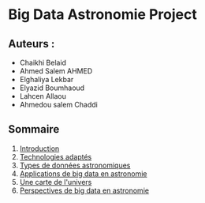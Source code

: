 # Big Data Astronomie Project
## Auteurs : <br/>
- Chaikhi Belaid
-  Ahmed Salem AHMED
- Elghaliya Lekbar
- Elyazid Boumhaoud
- Lahcen Allaou
- Ahmedou salem Chaddi <br/>

## Sommaire
1. <a href="Introduction.md" target="_blank">Introduction</a>
2. <a href="chapitre 1.md" target="_blank">Technologies adaptés</a>
3. <a href="chapitre2.md" target="_blank">Types de données astronomiques</a>
4. <a href="chapitre 3.md" target="_blank">Applications de big data en astronomie</a>
5. <a href="chapitre 4.md" target="_blank">Une carte de l'univers</a>
6. <a href="chapitre 5.md" target="_blank">Perspectives de big data en astronomie</a>




